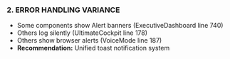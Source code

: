 ### 2. ERROR HANDLING VARIANCE

- Some components show Alert banners (ExecutiveDashboard line 740)
- Others log silently (UltimateCockpit line 178)
- Others show browser alerts (VoiceMode line 187)
- **Recommendation:** Unified toast notification system
